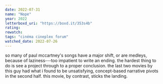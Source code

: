 ```yaml
---
date: 2022-07-31
name: "Nope"
year: 2022
letterboxd_uri: "https://boxd.it/353s4b"
rating: 
rewatch: 
tags: "cinéma cineplex forum"
watched_date: 2022-07-26
---
```


so many of paul mccartney's songs have a major shift, or are medleys, because of laziness---too impatient to write an ending. the hardest thing to do is see a project through to a proper conclusion. the last two movies by this guy had what i found to be unsatisfying, concept-based narrative pivots in the second half. this movie, by contrast, sticks the landing.
